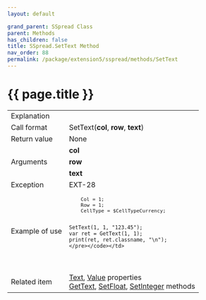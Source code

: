 ```yaml
---
layout: default

grand_parent: SSpread Class
parent: Methods
has_children: false
title: SSpread.SetText Method
nav_order: 88
permalink: /package/extension5/sspread/methods/SetText
---
```

# {{ page.title }}

<table>
  <tr>
    <td>Explanation</td>
    <td colspan="2"></td>
  </tr>
  <tr>
    <td>Call format</td>
    <td colspan="2">SetText(<b>col</b>, <b>row</b>, <b>text</b>)</td>
  </tr>
  <tr>
    <td>Return value</td>
    <td colspan="2">None</td>
  </tr>  
  <tr>
    <td rowspan="3">Arguments</td>
    <td><b>col</b></td>
    <td></td>
  </tr>
  <tr>
    <td><b>row</b></td>
    <td></td>
  </tr>
  <tr>
    <td><b>text</b></td>
    <td></td>
  </tr>
  <tr>
    <td>Exception</td>
    <td>EXT-28</td>
    <td></td>
  </tr>
  <tr>
    <td>Example of use</td>
    <td colspan="2"><code><pre>
    Col = 1;
    Row = 1;
    CellType = $CellTypeCurrency;
    
    SetText(1, 1, "123.45");
    var ret = GetText(1, 1);
    print(ret, ret.classname, "\n");   
    </pre></code></td>
  </tr>
  <tr>
    <td>Related item</td>
    <td colspan="2"><a href="/package/extension5/sspread/properties/text">Text</a>, <a href="/package/extension5/sspread/properties/value">Value</a> properties<br><a href="/package/extension5/sspread/methods/GetText">GetText</a>, <a href="/package/extension5/sspread/methods/SetFloat">SetFloat</a>, <a href="/package/extension5/sspread/methods/SetInteger">SetInteger</a> methods</td>
  </tr>
</table>
